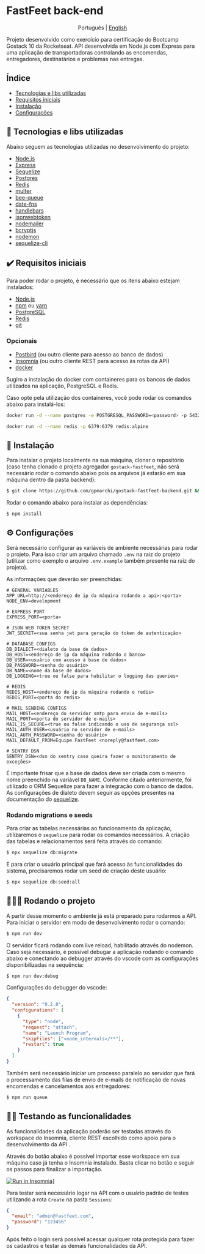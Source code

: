 # FastFeet back-end

<p align="center">
  <span>Português</span> |
  <a href="https://github.com/gpmarchi/gostack-fastfeet-backend/blob/master/lang/english/README.md#fastfeet-back-end">English</a>
</p>

Projeto desenvolvido como exercício para certificação do Bootcamp Gostack 10 da Rocketseat. API desenvolvida em Node.js com Express para uma aplicação de transportadoras controlando as encomendas, entregadores, destinatários e problemas nas entregas.

## Índice

- [Tecnologias e libs utilizadas](#-tecnologias-e-libs-utilizadas)
- [Requisitos iniciais](#-requisitos-iniciais)
- [Instalação](#-instalação)
- [Configurações](#-configurações)

## 🤖️ Tecnologias e libs utilizadas

Abaixo seguem as tecnologias utilizadas no desenvolvimento do projeto:

- [Node.js](https://nodejs.org/en/download/)
- [Express](https://expressjs.com/pt-br/)
- [Sequelize](https://sequelize.org/)
- [Postgres](https://www.postgresql.org/)
- [Redis](https://redis.io/)
- [multer](https://github.com/expressjs/multer)
- [bee-queue](https://github.com/bee-queue/bee-queue)
- [date-fns](https://date-fns.org/)
- [handlebars](https://handlebarsjs.com/)
- [jsonwebtoken](https://jwt.io/)
- [nodemailer](https://nodemailer.com/about/)
- [bcryptjs](https://github.com/dcodeIO/bcrypt.js#readme)
- [nodemon](https://nodemon.io/)
- [sequelize-cli](https://github.com/sequelize/cli)

## ✔️ Requisitos iniciais

Para poder rodar o projeto, é necessário que os itens abaixo estejam instalados:

- [Node.js](https://nodejs.org/en/download/)
- [npm](https://www.npmjs.com/get-npm) ou [yarn](https://classic.yarnpkg.com/en/docs/install/#mac-stable)
- [PostgreSQL](https://www.postgresql.org/download/)
- [Redis](https://redis.io/)
- [git](https://git-scm.com/downloads)

### Opcionais

- [Postbird](https://www.electronjs.org/apps/postbird) (ou outro cliente para acesso ao banco de dados)
- [Insomnia](https://insomnia.rest/download/) (ou outro cliente REST para acesso às rotas da API)
- [docker](https://www.docker.com/)

Sugiro a instalação do docker com containeres para os bancos de dados utilizados na aplicação, PostgreSQL e Redis.

Caso opte pela utilização dos containeres, você pode rodar os comandos abaixo para instalá-los:

```bash
docker run -d --name postgres -e POSTGRESQL_PASSWORD=<password> -p 5432:5432 postgres
```

```bash
docker run -d --name redis -p 6379:6379 redis:alpine
```

## 🔔️ Instalação

Para instalar o projeto localmente na sua máquina, clonar o repositório (caso tenha clonado o projeto agregador `gostack-fastfeet`, não será necessário rodar o comando abaixo pois os arquivos já estarão em sua máquina dentro da pasta backend):

```bash
$ git clone https://github.com/gpmarchi/gostack-fastfeet-backend.git && cd gostack-fastfeet-backend
```

Rodar o comando abaixo para instalar as dependências:

```bash
$ npm install
```

## ⚙️ Configurações

Será necessário configurar as variáveis de ambiente necessárias para rodar o projeto. Para isso criar um arquivo chamado `.env` na raiz do projeto (utilizar como exemplo o arquivo `.env.example` também presente na raiz do projeto).

As informações que deverão ser preenchidas:

```env
# GENERAL VARIABLES
APP_URL=http://<endereço de ip da máquina rodando a api>:<porta>
NODE_ENV=development

# EXPRESS PORT
EXPRESS_PORT=<porta>

# JSON WEB TOKEN SECRET
JWT_SECRET=<sua senha jwt para geração do token de autenticação>

# DATABASE CONFIGS
DB_DIALECT=<dialeto da base de dados>
DB_HOST=<endereço de ip da máquina rodando o banco>
DB_USER=<usuário com acesso à base de dados>
DB_PASSWORD=<senha do usuário>
DB_NAME=<nome da base de dados>
DB_LOGGING=<true ou false para habilitar o logging das queries>

# REDIS
REDIS_HOST=<endereço de ip da máquina rodando o redis>
REDIS_PORT=<porta do redis>

# MAIL SENDING CONFIGS
MAIL_HOST=<endereço do servidor smtp para envio de e-mails>
MAIL_PORT=<porta do servidor de e-mails>
MAIL_IS_SECURE=<true ou false indicando o uso de segurança ssl>
MAIL_AUTH_USER=<usuário no servidor de e-mails>
MAIL_AUTH_PASSWORD=<senha do usuário>
MAIL_DEFAULT_FROM=Equipe FastFeet <noreply@fastfeet.com>

# SENTRY DSN
SENTRY_DSN=<dsn do sentry caso queira fazer o monitoramento de exceções>
```

É importante frisar que a base de dados deve ser criada com o mesmo nome preenchido na variável `DB_NAME`. Conforme citado anteriormente, foi utilizado o ORM Sequelize para fazer a integração com o banco de dados. As configurações de dialeto devem seguir as opções presentes na documentação do [sequelize](https://sequelize.org/v5/manual/dialects.html).

### Rodando migrations e seeds

Para criar as tabelas necessárias ao funcionamento da aplicação, utilizaremos o `sequelize` para rodar os comandos necessários. A criação das tabelas e relacionamentos será feita através do comando:

```bash
$ npx sequelize db:migrate
```

E para criar o usuário principal que fará acesso às funcionalidades do sistema, precisaremos rodar um seed de criação deste usuário:

```bash
$ npx sequelize db:seed:all
```

## 🏃️🏃‍♀️️ Rodando o projeto

A partir desse momento o ambiente já está preparado para rodarmos a API. Para iniciar o servidor em modo de desenvolvimento rodar o comando:

```bash
$ npm run dev
```

O servidor ficará rodando com live reload, habilitado através do nodemon. Caso seja necessário, é possível debugar a aplicação rodando o comando abaixo e conectando ao debugger através do vscode com as configurações disponibilizadas na sequência:

```bash
$ npm run dev:debug
```

Configurações do debugger do vscode:

```json
{
  "version": "0.2.0",
  "configurations": [
    {
      "type": "node",
      "request": "attach",
      "name": "Launch Program",
      "skipFiles": ["<node_internals>/**"],
      "restart": true
    }
  ]
}
```

Também será necessário iniciar um processo paralelo ao servidor que fará o processamento das filas de envio de e-mails de notificação de novas encomendas e cancelamentos aos entregadores:

```bash
$ npm run queue
```

## 👨‍💻️ Testando as funcionalidades

As funcionalidades da aplicação poderão ser testadas através do workspace do Insomnia, cliente REST escolhido como apoio para o desenvolvimento da API .

Através do botão abaixo é possível importar esse workspace em sua máquina caso já tenha o Insomnia instalado. Basta clicar no botão e seguir os passos para finalizar a importação.

[![Run in Insomnia}](https://insomnia.rest/images/run.svg)](https://insomnia.rest/run/?label=Fastfeet%20API&uri=https%3A%2F%2Fraw.githubusercontent.com%2Fgpmarchi%2Fgostack-fastfeet-backend%2Fmaster%2Finsomnia-workspace.json)

Para testar será necessário logar na API com o usuário padrão de testes utilizando a rota `Create` na pasta `Sessions`:

```json
{
  "email": "admin@fastfeet.com",
  "password": "123456"
}
```

Após feito o login será possível acessar qualquer rota protegida para fazer os cadastros e testar as demais funcionalidades da API.
